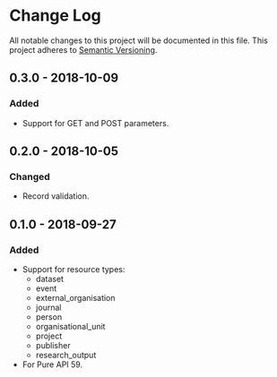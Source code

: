 # Change Log
All notable changes to this project will be documented in this file.
This project adheres to [Semantic Versioning](http://semver.org/).

## 0.3.0 - 2018-10-09
### Added
- Support for GET and POST parameters.

## 0.2.0 - 2018-10-05
### Changed
- Record validation.

## 0.1.0 - 2018-09-27
### Added
- Support for resource types: 
    - dataset 
    - event 
    - external_organisation
    - journal
    - person
    - organisational_unit
    - project
    - publisher
    - research_output 
- For Pure API 59.